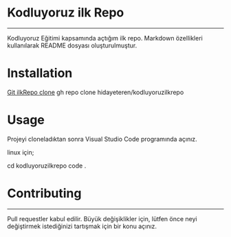 # Kodluyoruz ilk Repo
***
Kodluyoruz Eğitimi kapsamında açtığım ilk repo. Markdown özellikleri kullanılarak README dosyası oluşturulmuştur.

# Installation

[Git ilkRepo clone](hidayeteren/kodluyoruzilkrepo) 
gh repo clone hidayeteren/kodluyoruzilkrepo

# Usage

Projeyi cloneladıktan sonra Visual Studio Code programında açınız.

linux için;

cd kodluyoruzilkrepo
code .

# Contributing
***
Pull requestler kabul edilir. Büyük değişiklikler için, lütfen önce neyi değiştirmek istediğinizi tartışmak için bir konu açınız.
